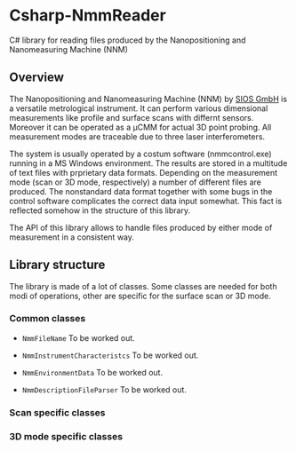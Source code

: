 # Csharp-NmmReader

C# library for reading files produced by the Nanopositioning and Nanomeasuring Machine (NNM)

## Overview

The Nanopositioning and Nanomeasuring Machine (NNM) by [SIOS GmbH](https://www.sios.de) is a versatile metrological instrument. It can perform various dimensional measurements like profile and surface scans with differnt sensors. Moreover it can be operated as a µCMM for actual 3D point probing. All measurement modes are traceable due to three laser interferometers.

The system is usually operated by a costum software (nmmcontrol.exe) running in a MS Windows environment. The results are stored in a multitude of text files with prprietary data formats. Depending on the measurement mode (scan or 3D mode, respectively) a number of different files are produced. The nonstandard data format together with some bugs in the control software complicates the correct data input somewhat. This fact is reflected somehow in the structure of this library.

The API of this library allows to handle files produced by either mode of measurement in a consistent way. 

## Library structure

The library is made of a lot of classes. Some classes are needed for both modi of operations, other are specific for the surface scan or 3D mode.

### Common classes

* `NmmFileName`
To be worked out.
 
* `NmmInstrumentCharacteristcs`
To be worked out.
 
* `NmmEnvironmentData`
To be worked out.
 
* `NmmDescriptionFileParser`
To be worked out.
 

### Scan specific classes

### 3D mode specific classes

